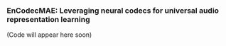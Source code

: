 ### EnCodecMAE: Leveraging neural codecs for universal audio representation learning

(Code will appear here soon)
